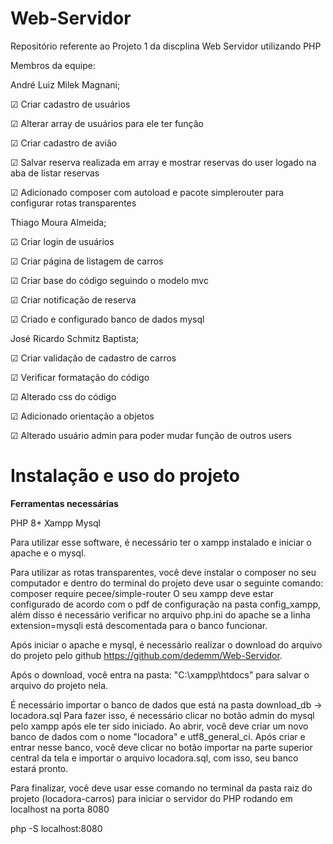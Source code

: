 # Web-Servidor

Repositório referente ao Projeto 1 da discplina Web Servidor utilizando PHP

Membros da equipe:

André Luiz Milek Magnani;

☑ Criar cadastro de usuários

☑ Alterar array de usuários para ele ter função

☑ Criar cadastro de avião

☑ Salvar reserva realizada em array e mostrar reservas do user logado na aba de listar reservas

☑ Adicionado composer com autoload e pacote simplerouter para configurar rotas transparentes

Thiago Moura Almeida;

☑ Criar login de usuários

☑ Criar página de listagem de carros

☑ Criar base do código seguindo o modelo mvc

☑ Criar notificação de reserva

☑ Criado e configurado banco de dados mysql

José Ricardo Schmitz Baptista;

☑ Criar validação de cadastro de carros

☑ Verificar formatação do código

☑ Alterado css do código

☑ Adicionado orientação a objetos

☑ Alterado usuário admin para poder mudar função de outros users

# **Instalação e uso do projeto**

**Ferramentas necessárias**

PHP 8+
Xampp
Mysql

Para utilizar esse software, é necessário ter o xampp instalado e iniciar o apache e o mysql.

Para utilizar as rotas transparentes, você deve instalar o composer no seu computador e dentro do terminal do projeto deve usar o seguinte comando: composer require pecee/simple-router
O seu xampp deve estar configurado de acordo com o pdf de configuração na pasta config_xampp, além disso é necessário verificar no arquivo php.ini do apache se a linha 
extension=mysqli
está descomentada para o banco funcionar.

Após iniciar o apache e mysql, é necessário realizar o download do arquivo do projeto pelo github https://github.com/dedemm/Web-Servidor.

Após o download, você entra na pasta: "C:\xampp\htdocs" para salvar o arquivo do projeto nela.

É necessário importar o banco de dados que está na pasta download_db -> locadora.sql
Para fazer isso, é necessário clicar no botão admin do mysql pelo xampp após ele ter sido iniciado.
Ao abrir, você deve criar um novo banco de dados com o nome "locadora" e utf8_general_ci.
Após criar e entrar nesse banco, você deve clicar no botão importar na parte superior central da tela e importar o arquivo locadora.sql, com isso, seu banco estará pronto.


Para finalizar, você deve usar esse comando no terminal da pasta raiz do projeto (locadora-carros) para iniciar o servidor do PHP rodando em localhost na porta 8080

php -S localhost:8080





